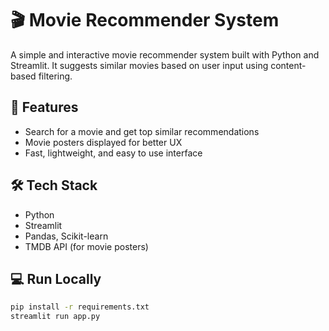 # 🎬 Movie Recommender System

A simple and interactive movie recommender system built with Python and Streamlit. It suggests similar movies based on user input using content-based filtering.

## 🚀 Features
- Search for a movie and get top similar recommendations
- Movie posters displayed for better UX
- Fast, lightweight, and easy to use interface

## 🛠️ Tech Stack
- Python
- Streamlit
- Pandas, Scikit-learn
- TMDB API (for movie posters)

## 💻 Run Locally

```bash
pip install -r requirements.txt
streamlit run app.py
